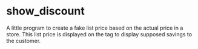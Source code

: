 # show_discount
A little program to create a fake list price based on the actual price in a store. This list price is displayed on the tag to display supposed savings to the customer.
